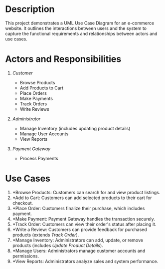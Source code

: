 # Description  
This project demonstrates a UML Use Case Diagram for an e-commerce website. It outlines the interactions between users and the system to capture the functional requirements and relationships between actors and use cases.

# Actors and Responsibilities  
1. *Customer*  
   - Browse Products  
   - Add Products to Cart  
   - Place Orders  
   - Make Payments  
   - Track Orders  
   - Write Reviews  

2. *Administrator*  
   - Manage Inventory (includes updating product details)  
   - Manage User Accounts  
   - View Reports  

3. *Payment Gateway*  
   - Process Payments  

# Use Cases  
1. *Browse Products: Customers can search for and view product listings.  
2. *Add to Cart: Customers can add selected products to their cart for checkout.  
3. *Place Order: Customers finalize their purchase, which includes payment.  
4. *Make Payment: Payment Gateway handles the transaction securely.  
5. *Track Order: Customers can view their order's status after placing it.  
6. *Write a Review: Customers can provide feedback for purchased products (extends *Track Order*).  
7. *Manage Inventory: Administrators can add, update, or remove products (includes *Update Product Details*).  
8. *Manage Users: Administrators manage customer accounts and permissions.  
9. *View Reports: Administrators analyze sales and system performance.  

